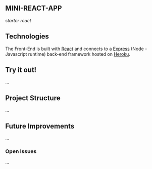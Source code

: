 ## MINI-REACT-APP 
*starter react* 




## Technologies 

The Front-End is built with [React](https://reactjs.org/) and connects to a [Express](https://www.npmjs.com/package/express) (Node - Javascript runtime) back-end framework hosted on [Heroku](https://www.heroku.com/).

## Try it out!

...

## Project Structure

...

## Future Improvements

...


### Open Issues

...


